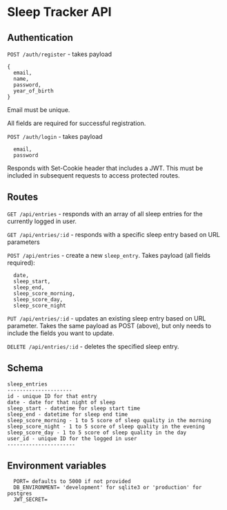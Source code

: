 # Sleep Tracker API

## Authentication
`POST /auth/register` - takes payload
```
{
  email,
  name,
  password,
  year_of_birth
}
```

Email must be unique.

All fields are required for successful registration.

`POST /auth/login` - takes payload
```
  email,
  password
```

Responds with Set-Cookie header that includes a JWT. This must be included in subsequent requests to access protected routes.

## Routes

`GET /api/entries` - responds with an array of all sleep entries for the currently logged in user.

`GET /api/entries/:id` - responds with a specific sleep entry based on URL parameters

`POST /api/entries` - create a new `sleep_entry`. Takes payload (all fields required): 

```
  date,
  sleep_start,
  sleep_end,
  sleep_score_morning,
  sleep_score_day,
  sleep_score_night
```

`PUT /api/entries/:id` - updates an existing sleep entry based on URL parameter. Takes the same payload as POST (above), but only needs to include the fields you want to update. 

`DELETE /api/entries/:id` - deletes the specified sleep entry.

## Schema
```
sleep_entries
---------------------
id - unique ID for that entry
date - date for that night of sleep
sleep_start - datetime for sleep start time
sleep_end - datetime for sleep end time
sleep_score_morning - 1 to 5 score of sleep quality in the morning
sleep_score_night - 1 to 5 score of sleep quality in the evening 
sleep_score_day - 1 to 5 score of sleep quality in the day
user_id - unique ID for the logged in user
----------------------
```

## Environment variables
```
  PORT= defaults to 5000 if not provided
  DB_ENVIRONMENT= 'development' for sqlite3 or 'production' for postgres
  JWT_SECRET=
```